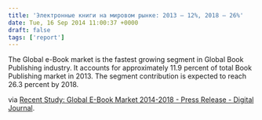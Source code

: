 ```yaml
---
title: 'Электронные книги на мировом рынке: 2013 — 12%, 2018 — 26%'
date: Tue, 16 Sep 2014 11:00:37 +0000
draft: false
tags: ['report']
---
```


The Global e-Book market is the fastest growing segment in Global Book Publishing industry. It accounts for approximately 11.9 percent of total Book Publishing market in 2013. The segment contribution is expected to reach 26.3 percent by 2018.

via [Recent Study: Global E-Book Market 2014-2018 - Press Release - Digital Journal](http://www.digitaljournal.com/pr/2186673?et_mid=692347&rid=241007131).